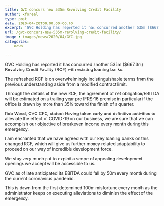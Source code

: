 ```yaml
---
title: GVC concurs new 535m Revolving Credit Facility
author: xforeal 
type: post
date: 2020-04-28T00:00:00+00:00
excerpt: 'GVC Holding has reported it has concurred another 535m ($667 '
url: /gvc-concurs-new-535m-revolving-credit-facility/
image : images/news/2020/04/GVC.jpg
categories:
  - news

---
```

GVC Holding has reported it has concurred another 535m ($667.3m) Revolving Credit Facility (RCF) with existing loaning banks. 

The refreshed RCF is on overwhelmingly indistinguishable terms from the previous understanding aside from a modified contract limit. 

Through the details of the new RCF, the agreement of net obligation/EBITDA will be estimated on a trailing year pre IFRS-16 premise in particular if the office is drawn by more than 35&percnt; toward the finish of a quarter. 

Rob Wood, GVC CFO, stated: Having taken early and definitive activities to alleviate the effect of COVID-19 on our business, we are sure that we can accomplish our objective of breakeven income every month during this emergency. 

I am enchanted that we have agreed with our key loaning banks on this changed RCF, which will give us further money related adaptability to proceed on our way of incredible development force. 

We stay very much put to exploit a scope of appealing development openings we accept will be accessible to us. 

GVC as of late anticipated its EBITDA could fall by 50m every month during the current coronavirus pandemic. 

This is down from the first determined 100m misfortune every month as the administrator keeps on executing alleviations to diminish the effect of the emergency.